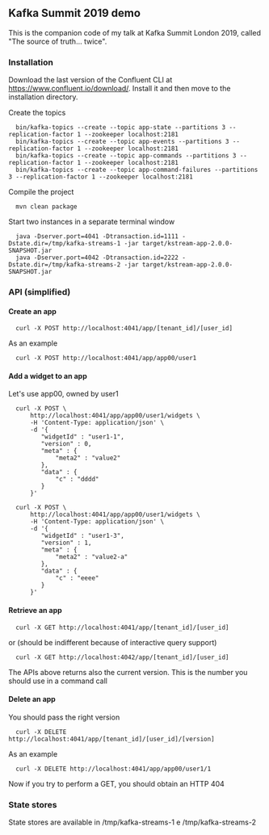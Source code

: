 ## Kafka Summit 2019 demo

This is the companion code of my talk at Kafka Summit London 2019, called "The source of truth... twice".

### Installation

Download the last version of the Confluent CLI at https://www.confluent.io/download/. 
Install it and then move to the installation directory. 

Create the topics

      bin/kafka-topics --create --topic app-state --partitions 3 --replication-factor 1 --zookeeper localhost:2181
      bin/kafka-topics --create --topic app-events --partitions 3 --replication-factor 1 --zookeeper localhost:2181
      bin/kafka-topics --create --topic app-commands --partitions 3 --replication-factor 1 --zookeeper localhost:2181
      bin/kafka-topics --create --topic app-command-failures --partitions 3 --replication-factor 1 --zookeeper localhost:2181

Compile the project

      mvn clean package
             
Start two instances in a separate terminal window

      java -Dserver.port=4041 -Dtransaction.id=1111 -Dstate.dir=/tmp/kafka-streams-1 -jar target/kstream-app-2.0.0-SNAPSHOT.jar
      java -Dserver.port=4042 -Dtransaction.id=2222 -Dstate.dir=/tmp/kafka-streams-2 -jar target/kstream-app-2.0.0-SNAPSHOT.jar
      
### API (simplified)
            
#### Create an app
            
      curl -X POST http://localhost:4041/app/[tenant_id]/[user_id]

As an example

      curl -X POST http://localhost:4041/app/app00/user1

#### Add a widget to an app
           
Let's use app00, owned by user1

      curl -X POST \
          http://localhost:4041/app/app00/user1/widgets \
          -H 'Content-Type: application/json' \
          -d '{
	         "widgetId" : "user1-1",
	         "version" : 0,
	         "meta" : {
		         "meta2" : "value2"	
	         },
	         "data" : {
		         "c" : "dddd"
	         }
          }'

      curl -X POST \
          http://localhost:4041/app/app00/user1/widgets \
          -H 'Content-Type: application/json' \
          -d '{
	         "widgetId" : "user1-3",
	         "version" : 1,
	         "meta" : {
		         "meta2" : "value2-a"	
	         },
	         "data" : {
		         "c" : "eeee"
	         }
          }'

#### Retrieve an app

      curl -X GET http://localhost:4041/app/[tenant_id]/[user_id]
      
or (should be indifferent because of interactive query support)

      curl -X GET http://localhost:4042/app/[tenant_id]/[user_id]

The APIs above returns also the current version. This is the number you should use in a command call

#### Delete an app

You should pass the right version

      curl -X DELETE http://localhost:4041/app/[tenant_id]/[user_id]/[version]

As an example

      curl -X DELETE http://localhost:4041/app/app00/user1/1

Now if you try to perform a GET, you should obtain an HTTP 404

### State stores
      
State stores are available in /tmp/kafka-streams-1 e /tmp/kafka-streams-2
